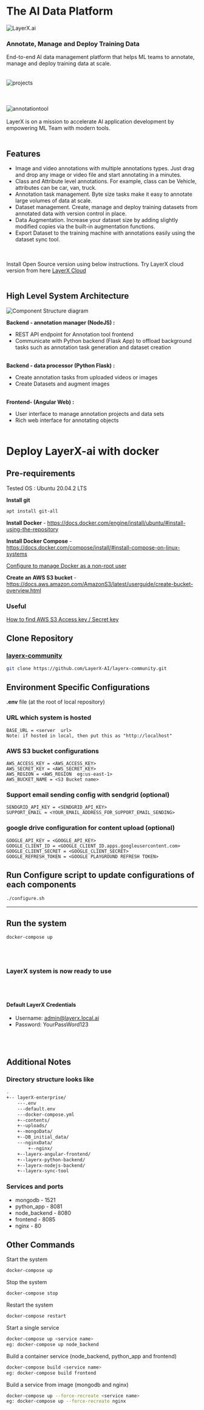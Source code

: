 # The AI Data Platform

![LayerX.ai](images/Layerx_logo_purple.svg)
### Annotate, Manage and Deploy Training Data  
End-to-end AI data management platform that helps ML teams to annotate, manage and deploy training data at scale.  
<br/><br/>
![projects](images/Layerx_projects.png?raw=true)
<br/><br/>
<br/><br/>
![annotationtool](images/Layerx_tool.png?raw=true)
<br/><br/>
LayerX is on a mission to accelerate AI application development by empowering ML Team with modern tools.
<br/><br/>
## Features
* Image and video annotations with multiple annotations types.  Just drag and drop any image or video file and start annotating in a minutes.
* Class and Attribute level annotations. For example, class can be Vehicle, attributes can be car, van, truck.
* Annotation task management. Byte size tasks make it easy to annotate large volumes of data at scale.
* Dataset management. Create, manage and deploy training datasets from annotated data with version control in place.
* Data Augmentation. Increase your dataset size by adding slightly modified copies via the built-in augmentation functions.
* Export Dataset to the training machine with annotations easily using the dataset sync tool.

<br/><br/>
Install Open Source version using below instructions. Try LayerX cloud version from here [LayerX Cloud](https://layerx.ai)
<br/><br/>
## High Level System Architecture

![Component Structure diagram](images/Layerx_components.png?raw=true  "Component Structure")

**Backend - annotation manager (NodeJS) :**
* REST API endpoint for Annotation tool frontend
* Communicate with Python backend (Flask App) to offload background tasks such as annotation task generation and dataset creation
<br/><br/>

**Backend - data processor (Python Flask) :**
* Create annotation tasks from uploaded videos or images
* Create Datasets and augment images
<br/><br/>

**Frontend- (Angular Web) :**
* User interface to manage annotation projects and data sets
* Rich web interface for annotating objects
<br/><br/>

# Deploy LayerX-ai with docker

## Pre-requirements

Tested OS : Ubuntu 20.04.2 LTS

**Install git**
```bash
apt install git-all
```

**Install Docker** - <https://docs.docker.com/engine/install/ubuntu/#install-using-the-repository>

**Install Docker Compose** - <https://docs.docker.com/compose/install/#install-compose-on-linux-systems>

[Configure to manage Docker as a non-root user](https://docs.docker.com/engine/install/linux-postinstall/)

**Create an AWS S3 bucket** - <https://docs.aws.amazon.com/AmazonS3/latest/userguide/create-bucket-overview.html>

### Useful
[How to find AWS S3 Access key / Secret key](https://docs.aws.amazon.com/powershell/latest/userguide/pstools-appendix-sign-up.html)


## Clone Repository
### [layerx-community](https://github.com/LayerX-AI/layerx-community)
```bash
git clone https://github.com/LayerX-AI/layerx-community.git
```


## Environment Specific Configurations
**.env** file (at the root of local repository)


### URL which system is hosted
```
BASE_URL = <server  url>
Note: if hosted in local, then put this as "http://localhost"
```

### AWS S3 bucket configurations
```
AWS_ACCESS_KEY = <AWS_ACCESS_KEY>
AWS_SECRET_KEY = <AWS_SECRET_KEY>
AWS_REGION = <AWS_REGION  eg:us-east-1>
AWS_BUCKET_NAME = <S3 Bucket name>
```

### Support email sending config with sendgrid (optional)
```
SENDGRID_API_KEY = <SENDGRID_API_KEY>
SUPPORT_EMAIL = <YOUR_EMAIL_ADDRESS_FOR_SUPPORT_EMAIL_SENDING>
```

### google drive configuration for content upload (optional)
```
GOOGLE_API_KEY = <GOOGLE_API_KEY>
GOOGLE_CLIENT_ID = <GOOGLE_CLIENT_ID.apps.googleusercontent.com>
GOOGLE_CLIENT_SECRET = <GOOGLE_CLIENT_SECRET>
GOOGLE_REFRESH_TOKEN = <GOOGLE PLAYGROUND REFRESH TOKEN>
```

## Run Configure script to update configurations of each components
```bash
./configure.sh
```
---

## Run the system
```bash
docker-compose up
```

<br/><br/>
### LayerX system is now ready to use
<br/><br/>

#### Default LayerX Credentials
* Username: 	admin@layerx.local.ai
* Password:	YourPassWord123

<br/><br/>

## Additional Notes

### Directory structure looks like
```bash
.
+-- layerX-enterprise/
	---.env
	---default.env
	---docker-compose.yml
	+--contents/
	+--uploads/
	+--mongoData/
	+--DB_initial_data/
	---nginxData/
		+--nginx/
	+--layerx-angular-frontend/
	+--layerx-python-backend/
	+--layerx-nodejs-backend/
	+--layerx-sync-tool
```

### Services and ports
* mongodb - 1521
* python_app - 8081
* node_backend - 8080
* frontend - 8085
* nginx - 80

## Other Commands
Start the system
```bash
docker-compose up
```
Stop the system
```bash
docker-compose stop
```
Restart the system
```bash
docker-compose restart
```
Start a single service
```bash
docker-compose up <service name>
eg: docker-compose up node_backend
```
Build a container service (node_backend, python_app and frontend)
```bash
docker-compose build <service name>
eg: docker-compose build frontend
```
Build a service from image (mongodb and nginx)
```bash
docker-compose up --force-recreate <service name>
eg: docker-compose up --force-recreate nginx
```


